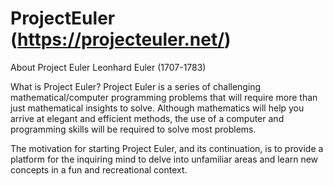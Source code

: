 ProjectEuler (https://projecteuler.net/)
============

About Project Euler
Leonhard Euler (1707-1783)

What is Project Euler?
Project Euler is a series of challenging mathematical/computer programming problems that will require more than just 
mathematical insights to solve. Although mathematics will help you arrive at elegant and efficient methods, the use of a computer and programming skills will be required to solve most problems.

The motivation for starting Project Euler, and its continuation, is to provide a platform for the inquiring mind to delve into unfamiliar areas and learn new concepts in a fun and recreational context.
